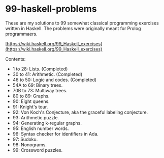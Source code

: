# 99-haskell-problems

These are my solutions to 99 somewhat classical programming exercises written in Haskell.
The problems were originally meant for Prolog programmaers.

[https://wiki.haskell.org/99_Haskell_exercises](https://wiki.haskell.org/99_Haskell_exercises)

Contents:

- 1 to 28: Lists. (Completed)
- 30 to 41: Arithmetic. (Completed)
- 46 to 50: Logic and codes. (Completed)
- 54A to 69: Binary trees.
- 70B to 73: Multiway trees.
- 80 to 89: Graphs.
- 90: Eight queens.
- 91: Knight's tour.
- 92: Von Koch's Conjecture, aka the graceful labeling conjecture.
- 93: Arithmetic puzzle.
- 94: Generating k-regular graphs.
- 95: English number words.
- 96: Syntax checker for identifiers in Ada.
- 97: Sudoku.
- 98: Nonograms.
- 99: Crossword puzzles.